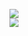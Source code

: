 [![](https://img.shields.io/badge/Made%20With-Github%20Spray-lightgrey.svg?style=for-the-badge&logo=github)](https://github.com/Annihil/github-spray#5147)  
[![](https://i.imgur.com/2DrTn0Z.gif)](https://github.com/Annihil/github-spray)